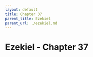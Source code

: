 ```yaml
---
layout: default
title: Chapter 37
parent_title: Ezekiel
parent_url: ./ezekiel.md
---
```


# Ezekiel - Chapter 37
